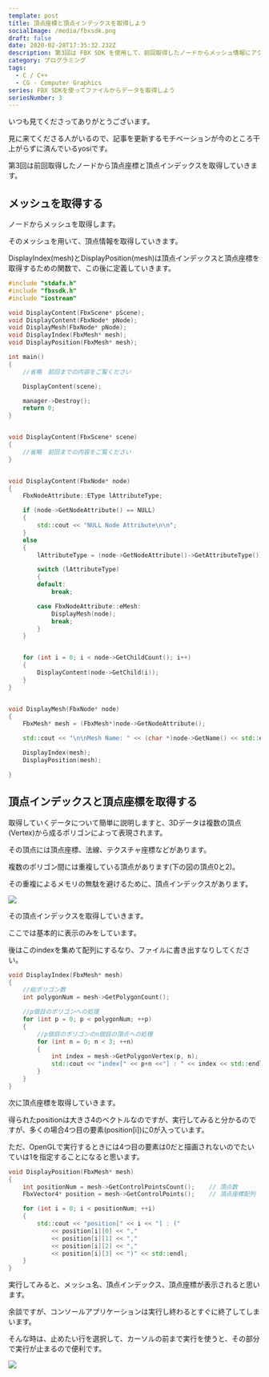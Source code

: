 ```yaml
---
template: post
title: 頂点座標と頂点インデックスを取得しよう
socialImage: /media/fbxsdk.png
draft: false
date: 2020-02-28T17:35:32.232Z
description: 第3回は FBX SDK を使用して、前回取得したノードからメッシュ情報にアクセスして頂点座標と頂点インデックスを取得していきます。
category: プログラミング
tags:
  - C / C++
  - CG - Computer Graphics
series: FBX SDKを使ってファイルからデータを取得しよう
seriesNumber: 3
---
```

いつも見てくださってありがとうございます。

見に来てくださる人がいるので、記事を更新するモチベーションが今のところ干上がらずに済んでいるyosiです。

第3回は前回取得したノードから頂点座標と頂点インデックスを取得していきます。

##  メッシュを取得する

ノードからメッシュを取得します。

そのメッシュを用いて、頂点情報を取得していきます。

DisplayIndex(mesh)とDisplayPosition(mesh)は頂点インデックスと頂点座標を取得するための関数で、この後に定義していきます。

```cpp
#include "stdafx.h"
#include "fbxsdk.h"
#include "iostream"

void DisplayContent(FbxScene* pScene);
void DisplayContent(FbxNode* pNode);
void DisplayMesh(FbxNode* pNode);
void DisplayIndex(FbxMesh* mesh);
void DisplayPosition(FbxMesh* mesh);

int main()
{
    //省略　前回までの内容をご覧ください

    DisplayContent(scene);

    manager->Destroy();
    return 0;
}


void DisplayContent(FbxScene* scene)
{
    //省略　前回までの内容をご覧ください
}


void DisplayContent(FbxNode* node)
{
    FbxNodeAttribute::EType lAttributeType;

    if (node->GetNodeAttribute() == NULL)
    {
        std::cout << "NULL Node Attribute\n\n";
    }
    else
    {
        lAttributeType = (node->GetNodeAttribute()->GetAttributeType());

        switch (lAttributeType)
        {
        default:
            break;

        case FbxNodeAttribute::eMesh:
            DisplayMesh(node);
            break;
        }
    }


    for (int i = 0; i < node->GetChildCount(); i++)
    {
        DisplayContent(node->GetChild(i));
    }
}


void DisplayMesh(FbxNode* node)
{
    FbxMesh* mesh = (FbxMesh*)node->GetNodeAttribute();

    std::cout << "\n\nMesh Name: " << (char *)node->GetName() << std::endl;

    DisplayIndex(mesh);
    DisplayPosition(mesh);

}
```

## 頂点インデックスと頂点座標を取得する

取得していくデータについて簡単に説明しますと、3Dデータは複数の頂点(Vertex)から成るポリゴンによって表現されます。

その頂点には頂点座標、法線、テクスチャ座標などがあります。

複数のポリゴン間には重複している頂点があります(下の図の頂点0と2)。

その重複によるメモリの無駄を避けるために、頂点インデックスがあります。

![](/media/795c73385807522705c42ff4c863564b.png)

その頂点インデックスを取得していきます。

ここでは基本的に表示のみをしています。

後はこのindexを集めて配列にするなり、ファイルに書き出すなりしてください。

```cpp
void DisplayIndex(FbxMesh* mesh)
{
    //総ポリゴン数
    int polygonNum = mesh->GetPolygonCount();

    //p個目のポリゴンへの処理
    for (int p = 0; p < polygonNum; ++p)
    {
        //p個目のポリゴンのn個目の頂点への処理
        for (int n = 0; n < 3; ++n)
        {
            int index = mesh->GetPolygonVertex(p, n);
            std::cout << "index[" << p+n <<"] : " << index << std::endl;
        }
    }
}
```

次に頂点座標を取得していきます。

得られたpositionは大きさ4のベクトルなのですが、実行してみると分かるのですが、多くの場合4つ目の要素(position\[i])に0が入っています。

ただ、OpenGLで実行するときには4つ目の要素は0だと描画されないのでたいていは1を指定することになると思います。

```cpp
void DisplayPosition(FbxMesh* mesh)
{
    int positionNum = mesh->GetControlPointsCount();	// 頂点数
    FbxVector4* position = mesh->GetControlPoints();	// 頂点座標配列

    for (int i = 0; i < positionNum; ++i)
    {
        std::cout << "position[" << i << "] : ("
            << position[i][0] << "," 
            << position[i][1] << "," 
            << position[i][2] << "," 
            << position[i][3] << ")" << std::endl;
    }
}
```

実行してみると、メッシュ名、頂点インデックス、頂点座標が表示されると思います。

余談ですが、コンソールアプリケーションは実行し終わるとすぐに終了してしまいます。

そんな時は、止めたい行を選択して、カーソルの前まで実行を使うと、その部分で実行が止まるので便利です。

![](/media/SnapCrab_NoName_2017-12-28_23-32-24_No-00.png)

